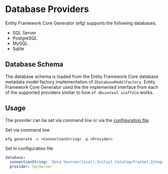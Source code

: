 # Database Providers

Entity Framework Core Generator (efg) supports the following databases.

* SQL Server
* PostgreSQL
* MySQL
* Sqlite

## Database Schema

The database schema is loaded from the Entity Framework Core database metadata model factory implementation of `IDatabaseModelFactory`.  Entity Framework Core Generator used the the implemented interface from each of the supported providers similar to how `ef dbcontext scaffold` works.

## Usage

The provider can be set via command line or via the [configuration file](configuration.md).

Set via command line

```Shell
efg generate -c <ConnectionString> -p <Provider>
```

Set in configuration file

```YAML
database:
  connectionString: 'Data Source=(local);Initial Catalog=Tracker;Integrated Security=True'
  provider: SqlServer
```